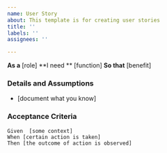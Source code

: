 ```yaml
---
name: User Story
about: This template is for creating user stories
title: ''
labels: ''
assignees: ''

---
```


**As a** [role]
**I need ** [function]
**So that** [benefit]

### Details and Assumptions
* [document what you know]

### Acceptance Criteria

```gherkin
Given  [some context]
When [certain action is taken]
Then [the outcome of action is observed]
```
